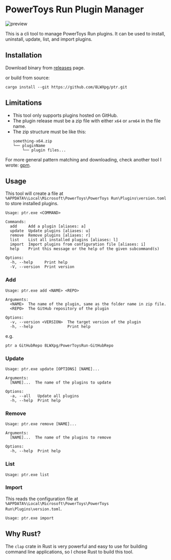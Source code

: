 # PowerToys Run Plugin Manager

![preview](https://github.com/user-attachments/assets/94489f6f-0301-4427-8c44-2f801201c64f)

This is a cli tool to manage PowerToys Run plugins. It can be used to install, uninstall, update, list, and import plugins.

## Installation

Download binary from [releases]() page.

or build from source:

```
cargo install --git https://github.com/8LWXpg/ptr.git
```

## Limitations

- This tool only supports plugins hosted on GitHub.
- The plugin release must be a zip file with either `x64` or `arm64` in the file name.
- The zip structure must be like this:
  ```
  something-x64.zip
  └── pluginName
      └── plugin files...
  ```

For more general pattern matching and downloading, check another tool I wrote: [gpm](https://github.com/8LWXpg/gpm).


## Usage

This tool will create a file at `%APPDATA%\Local\Microsoft\PowerToys\PowerToys Run\Plugins\version.toml` to store installed plugins.

```
Usage: ptr.exe <COMMAND>

Commands:
  add     Add a plugin [aliases: a]
  update  Update plugins [aliases: u]
  remove  Remove plugins [aliases: r]
  list    List all installed plugins [aliases: l]
  import  Import plugins from configuration file [aliases: i]
  help    Print this message or the help of the given subcommand(s)

Options:
  -h, --help     Print help
  -V, --version  Print version
```

### Add

```
Usage: ptr.exe add <NAME> <REPO>

Arguments:
  <NAME>  The name of the plugin, same as the folder name in zip file.
  <REPO>  The GitHub repository of the plugin

Options:
  -v, --version <VERSION>  The target version of the plugin
  -h, --help               Print help
```

e.g.

```
ptr a GitHubRepo 8LWXpg/PowerToysRun-GitHubRepo
```

### Update

```
Usage: ptr.exe update [OPTIONS] [NAME]...

Arguments:
  [NAME]...  The name of the plugins to update

Options:
  -a, --all   Update all plugins
  -h, --help  Print help
```

### Remove

```
Usage: ptr.exe remove [NAME]...

Arguments:
  [NAME]...  The name of the plugins to remove

Options:
  -h, --help  Print help
```

### List

```
Usage: ptr.exe list
```

### Import

This reads the configuration file at `%APPDATA%\Local\Microsoft\PowerToys\PowerToys Run\Plugins\version.toml`.

```
Usage: ptr.exe import
```

## Why Rust?

The `clap` crate in Rust is very powerful and easy to use for building command line applications, so I chose Rust to build this tool.
